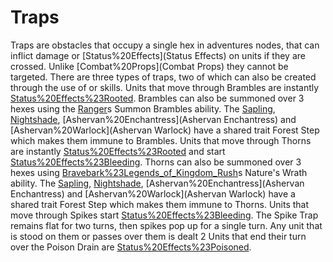 # Traps

Traps are obstacles that occupy a single hex in adventures nodes, that can inflict damage or [Status%20Effects](Status Effects) on units if they are crossed. Unlike [Combat%20Props](Combat Props) they cannot be targeted. There are three types of traps, two of which can also be created through the use of or skills.
Units that move through Brambles are instantly [Status%20Effects%23Rooted](rooted). Brambles can also be summoned over 3 hexes using the [Ranger](Ranger')s Summon Brambles ability.
The [Sapling](Sapling), [Nightshade](Nightshade), [Ashervan%20Enchantress](Ashervan Enchantress) and [Ashervan%20Warlock](Ashervan Warlock) have a shared trait Forest Step which makes them immune to Brambles.
Units that move through Thorns are instantly [Status%20Effects%23Rooted](rooted) and start [Status%20Effects%23Bleeding](bleeding). Thorns can also be summoned over 3 hexes using [Bravebark%23Legends_of_Kingdom_Rush](Bravebark')s Nature's Wrath ability. 
The [Sapling](Sapling), [Nightshade](Nightshade), [Ashervan%20Enchantress](Ashervan Enchantress) and [Ashervan%20Warlock](Ashervan Warlock) have a shared trait Forest Step which makes them immune to Thorns.
Units that move through Spikes start [Status%20Effects%23Bleeding](bleeding).
The Spike Trap remains flat for two turns, then spikes pop up for a single turn. Any unit that is stood on them or passes over them is dealt 2 
Units that end their turn over the Poison Drain are [Status%20Effects%23Poisoned](poisoned).